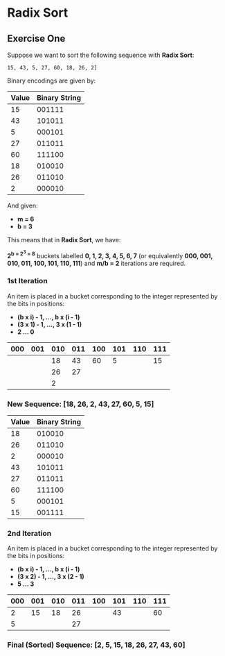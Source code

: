 # Radix Sort 

## Exercise One

Suppose we want to sort the following sequence with **Radix Sort**: 

`15, 43, 5, 27, 60, 18, 26, 2]`

Binary encodings are given by: 

| Value | Binary String |
| ----- | ------------- |
| 15    | 001111        |
| 43    | 101011        |
| 5     | 000101        |
| 27    | 011011        |
| 60    | 111100        |
| 18    | 010010        |
| 26    | 011010        |
| 2     | 000010        |

And given: 
- **m = 6**
- **b = 3**

This means that in **Radix Sort**, we have: 

**2<sup>b</sub> = 2<sup>3</sup> = 8** buckets labelled **0, 1, 2, 3, 4, 5, 6, 7** (or equivalently **000, 001, 010, 011, 100, 101, 110, 111**)
and **m/b = 2** iterations are required.

### 1st Iteration 

An item is placed in a bucket corresponding to the integer represented by the bits in positions:
- **(b x i) - 1, ..., b x (i - 1)**
- **(3 x 1) - 1, ..., 3 x (1 - 1)**
- **2 ... 0**

| 000 | 001 | 010 | 011 | 100 | 101 | 110 | 111 |
| --- | --- | --- | --- | --- | --- | --- | --- |
|     |     | 18  | 43  | 60  | 5   |     | 15  |
|     |     | 26  | 27  |     |     |     |     |
|     |     | 2   |     |     |     |     |     |

### New Sequence: [18, 26, 2, 43, 27, 60, 5, 15]

| Value | Binary String |
| ----- | ------------- |
| 18    | 010010        |
| 26    | 011010        |
| 2     | 000010        |
| 43    | 101011        |
| 27    | 011011        |
| 60    | 111100        |
| 5     | 000101        |
| 15    | 001111        |

### 2nd Iteration 

An item is placed in a bucket corresponding to the integer represented by the bits in positions:
- **(b x i) - 1, ..., b x (i - 1)**
- **(3 x 2) - 1, ..., 3 x (2 - 1)**
- **5 ... 3**

| 000 | 001 | 010 | 011 | 100 | 101 | 110 | 111 |
| --- | --- | --- | --- | --- | --- | --- | --- |
| 2   | 15  | 18  | 26  |     | 43  |     | 60  |
| 5   |     |     | 27  |     |     |     |     |

### Final (Sorted) Sequence: [2, 5, 15, 18, 26, 27, 43, 60]